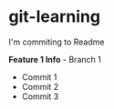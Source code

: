 # git-learning

I'm commiting to Readme

**Feature 1 Info** - Branch 1
- Commit 1
- Commit 2
- Commit 3
